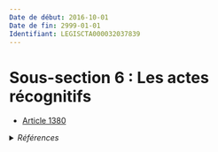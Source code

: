 ```yaml
---
Date de début: 2016-10-01
Date de fin: 2999-01-01
Identifiant: LEGISCTA000032037839
---
```


<h1>Sous-section 6 : Les actes récognitifs</h1>

- [Article 1380](article_1380.md)

<details>
  <summary><em>Références</em></summary>

  <h2>Articles faisant référence à la section</h2>
  
  <ul>
    <li>
      <a href="https://legal.tricoteuses.fr//redirection/LEGIARTI000032006595?vers=git&vers=legifrance">Ordonnance n° 2016-131 du 10 février 2016 portant réforme du droit des contrats, du régime général et de la preuve des obligations - article 4 ENTIEREMENT_MODIF</a> CREE source
    </li>
  </ul>
</details>
